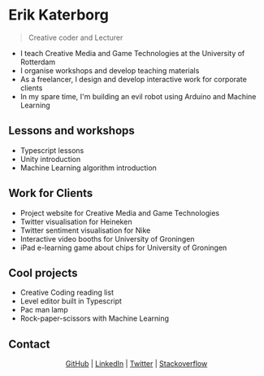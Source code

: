 # Erik Katerborg

> Creative coder and Lecturer

 - I teach Creative Media and Game Technologies at the University of Rotterdam
 - I organise workshops and develop teaching materials
 - As a freelancer, I design and develop interactive work for corporate clients
 - In my spare time, I'm building an evil robot using Arduino and Machine Learning
 
 ## Lessons and workshops
 
 - Typescript lessons
 - Unity introduction
 - Machine Learning algorithm introduction
 
 ## Work for Clients
 
 - Project website for Creative Media and Game Technologies
 - Twitter visualisation for Heineken
 - Twitter sentiment visualisation for Nike
 - Interactive video booths for University of Groningen
 - iPad e-learning game about chips for University of Groningen
 
 ## Cool projects
 
- Creative Coding reading list
- Level editor built in Typescript
- Pac man lamp
- Rock-paper-scissors with Machine Learning
 
 ## Contact

<p align="center">
  <a href="https://github.com/KokoDoko">GitHub</a> |
  <a href="#">LinkedIn</a> |
  <a href="#">Twitter</a> |
  <a href="#">Stackoverflow</a>
</p>
